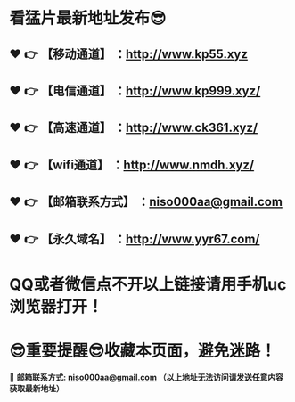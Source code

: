 # 看猛片最新地址发布:sunglasses:
:heart: :point_right: 【移动通道】 ：http://www.kp55.xyz
------
:heart: :point_right: 【电信通道】 ：http://www.kp999.xyz/
------
:heart: :point_right: 【高速通道】 ：http://www.ck361.xyz/
------
:heart: :point_right: 【wifi通道】 ：http://www.nmdh.xyz/
------
:heart: :point_right: 【邮箱联系方式】 ：niso000aa@gmail.com
------
:heart: :point_right: 【永久域名】 ：http://www.yyr67.com/  
------
# QQ或者微信点不开以上链接请用手机uc浏览器打开！
# :sunglasses:重要提醒:sunglasses:收藏本页面，避免迷路！
:e-mail: __邮箱联系方式: niso000aa@gmail.com （以上地址无法访问请发送任意内容获取最新地址）__
